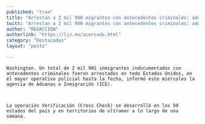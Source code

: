 ```yaml
---
published: "true"
title: "Arrestan a 2 mil 900 migrantes con antecedentes criminales: aduana EU"
twitt: "Arrestan a 2 mil 900 migrantes con antecedentes criminales: aduana EU"
author: "REDACCION"
authorlink: "https://ljz.mx/acercade.html"
category: "Destacadas"
layout: "posts"

---
```



  
    Washington. Un total de 2 mil 901 inmigrantes indocumentados con antecedentes criminales fueron arrestados en todo Estados Unidos, en el mayor operativo policial hasta la fecha, informó este miércoles la agencia de Aduanas e Inmigración (ICE).
  
  
  
    La operación Verificación (Cross Check) se desarrolló en los 50 estados del país y en territorios de ultramar a lo largo de una semana.
  

